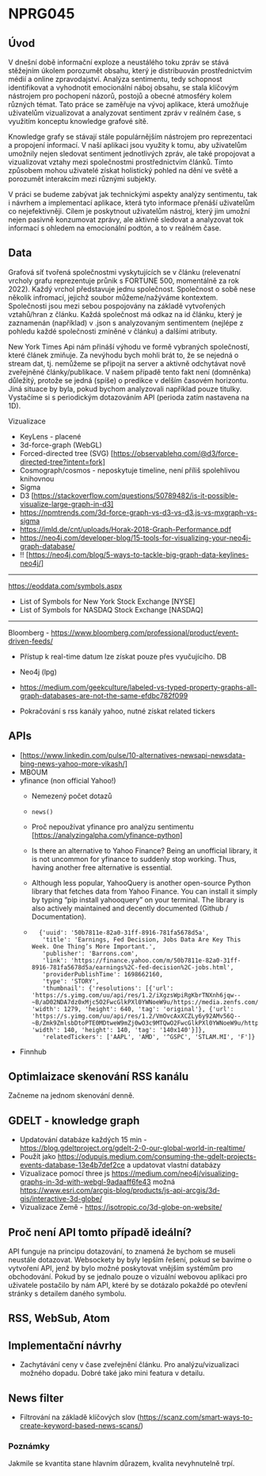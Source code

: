 # NPRG045

## Úvod
V dnešní době informační exploze a neustálého toku zpráv se stává stěžejním úkolem porozumět obsahu, který je distribuován prostřednictvím médií a online zpravodajství. Analýza sentimentu, tedy schopnost identifikovat a vyhodnotit emocionální náboj obsahu, se stala klíčovým nástrojem pro pochopení názorů, postojů a obecné atmosféry kolem různých témat. Tato práce se zaměřuje na vývoj aplikace, která umožňuje uživatelům vizualizovat a analyzovat sentiment zpráv v reálném čase, s využitím konceptu knowledge grafové sítě.

Knowledge grafy se stávají stále populárnějším nástrojem pro reprezentaci a propojení informací. V naší aplikaci jsou využity k tomu, aby uživatelům umožnily nejen sledovat sentiment jednotlivých zpráv, ale také propojovat a vizualizovat vztahy mezi společnostmi prostřednictvím článků. Tímto způsobem mohou uživatelé získat holistický pohled na dění ve světě a porozumět interakcím mezi různými subjekty.

V práci se budeme zabývat jak technickými aspekty analýzy sentimentu, tak i návrhem a implementací aplikace, která tyto informace přenáší uživatelům co nejefektivněji. Cílem je poskytnout uživatelům nástroj, který jim umožní nejen pasivně konzumovat zprávy, ale aktivně sledovat a analyzovat tok informací s ohledem na emocionální podtón, a to v reálném čase.

## Data
Grafová síť tvořená společnostmi vyskytujících se v článku (relevenatní vrcholy grafu reprezentuje průnik s FORTUNE 500, momentálně za rok 2022). Každý vrchol představuje jednu společnost. Společnost o sobě nese několik infromací, jejichž soubor můžeme/nažýváme kontextem. Společnosti jsou mezi sebou pospojovány na základě vytvořených vztahů/hran z článku. Každá společnost má odkaz na id článku, který je zaznamenán (například) v .json s analyzovaným sentimentem (nejlépe z pohledu každé společnosti zmíněné v článku) a dalšími atributy.

New York Times Api nám přináší výhodu ve formě vybraných společností, které článek zmiňuje. Za nevýhodu bych mohli brát to, že se nejedná o stream dat, tj. nemůžeme se připojit na server a aktivně odchytávat nově zveřejněné články/publikace. V našem případě tento fakt není (domněnka) důležitý, protože se jedná (spíše) o predikce v delším časovém horizontu. Jiná situace by byla, pokud bychom analyzovali například pouze titulky. Vystačíme si s periodickým dotazováním API (perioda zatím nastavena na 1D).

Vizualizace
- KeyLens - placené
- 3d-force-graph (WebGL)
- Forced-directed tree (SVG) [https://observablehq.com/@d3/force-directed-tree?intent=fork]
- Cosmograph/cosmos - neposkytuje timeline, není příliš spolehlivou knihovnou
- Sigma 
- D3 [https://stackoverflow.com/questions/50789482/is-it-possible-visualize-large-graph-in-d3]
- https://npmtrends.com/3d-force-graph-vs-d3-vs-d3.js-vs-mxgraph-vs-sigma
- https://imld.de/cnt/uploads/Horak-2018-Graph-Performance.pdf
- https://neo4j.com/developer-blog/15-tools-for-visualizing-your-neo4j-graph-database/
- !! [https://neo4j.com/blog/5-ways-to-tackle-big-graph-data-keylines-neo4j/]
---
https://eoddata.com/symbols.aspx
- List of Symbols for New York Stock Exchange [NYSE]
- List of Symbols for NASDAQ Stock Exchange [NASDAQ]
---
Bloomberg - https://www.bloomberg.com/professional/product/event-driven-feeds/
- Přístup k real-time datum lze získat pouze přes vyučujícího.
DB
- Neo4j (lpg)
- https://medium.com/geekculture/labeled-vs-typed-property-graphs-all-graph-databases-are-not-the-same-efdbc782f099

- Pokračování s rss kanály yahoo, nutné získat related tickers
## APIs
- [https://www.linkedin.com/pulse/10-alternatives-newsapi-newsdata-bing-news-yahoo-more-vikash/]
- MBOUM
- yfinance (non official Yahoo!)
    - Nemezený počet dotazů
    - `news()`
    - Proč nepoužívat yfinance pro analýzu sentimentu [https://analyzingalpha.com/yfinance-python]
    - Is there an alternative to Yahoo Finance? Being an unofficial library, it is not uncommon for yfinance to suddenly stop working. Thus, having another free alternative is essential.
    
    - Although less popular, YahooQuery is another open-source Python library that fetches data from Yahoo Finance. You can install it simply by typing “pip install yahooquery” on your terminal. The library is also actively maintained and decently documented (Github / Documentation).
    - ```
        {'uuid': '50b7811e-82a0-31ff-8916-781fa5678d5a', 
         'title': 'Earnings, Fed Decision, Jobs Data Are Key This Week. One Thing’s More Important.', 
         'publisher': 'Barrons.com', 
         'link': 'https://finance.yahoo.com/m/50b7811e-82a0-31ff-8916-781fa5678d5a/earnings%2C-fed-decision%2C-jobs.html', 
         'providerPublishTime': 1698662160, 
         'type': 'STORY', 
         'thumbnail': {'resolutions': [{'url': 'https://s.yimg.com/uu/api/res/1.2/iXgzsWpiRgKbrTNXnh6jqw--~B/aD02NDA7dz0xMjc5O2FwcGlkPXl0YWNoeW9u/https://media.zenfs.com/en/Barrons.com/fa92d09e55c95de75a80bed7faaa9e0b', 'width': 1279, 'height': 640, 'tag': 'original'}, {'url': 'https://s.yimg.com/uu/api/res/1.2/VmOvcAxXCZLy6y92AMv56Q--~B/Zmk9ZmlsbDtoPTE0MDtweW9mZj0wO3c9MTQwO2FwcGlkPXl0YWNoeW9u/https://media.zenfs.com/en/Barrons.com/fa92d09e55c95de75a80bed7faaa9e0b', 'width': 140, 'height': 140, 'tag': '140x140'}]}, 
         'relatedTickers': ['AAPL', 'AMD', '^GSPC', 'STLAM.MI', 'F']}
        ```
- Finnhub

## Optimlaizace skenování RSS kanálu
Začneme na jednom skenování denně.

## GDELT - knowledge graph
- Updatování databáze každých 15 min - https://blog.gdeltproject.org/gdelt-2-0-our-global-world-in-realtime/
- Použít jako https://odupuis.medium.com/consuming-the-gdelt-projects-events-database-13e4b7def2ce a updatovat vlastní databázy
- Vizualizace pomocí three js https://medium.com/neo4j/visualizing-graphs-in-3d-with-webgl-9adaaff6fe43 možná https://www.esri.com/arcgis-blog/products/js-api-arcgis/3d-gis/interactive-3d-globe/
- Vizualizace Země - https://isotropic.co/3d-globe-on-website/ 

## Proč není API  tomto případě ideální?
API funguje na principu dotazování, to znamená že bychom se museli neustále dotazovat. Websockety by byly lepším řešení, pokud se bavíme o vytvoření API, jenž by bylo možné poskytovat vnějším systémům pro obchodování. Pokud by se jednalo pouze o vizuální webovou aplikaci pro uživatele postačilo by nám API, které by se dotázalo pokaždé po otevření stránky s detailem daného symbolu.

## RSS, WebSub, Atom

## Implementační návrhy
- Zachytávání ceny v čase zveřejnění článku. Pro analýzu/vizualizaci možného dopadu. Dobré také jako mini featura v detailu.

## News filter 
- Filtrování na základě klíčových slov (https://scanz.com/smart-ways-to-create-keyword-based-news-scans/)

### Poznámky
Jakmile se kvantita stane hlavním důrazem, kvalita nevyhnutelně trpí. 